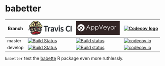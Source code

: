 # babetter

Branch|[![Travis CI logo](pics/TravisCI.png)](https://travis-ci.org)|[![AppVeyor logo](pics/AppVeyor.png)](https://www.appveyor.com)|[![Codecov logo](pics/Codecov.png)](https://www.codecov.io)
---|---|---|---
master|[![Build Status](https://travis-ci.org/ropensci/babetter.svg?branch=master)](https://travis-ci.org/ropensci/babetter)|[![Build status](https://ci.appveyor.com/api/projects/status/wy43dnx199ir3n2h/branch/master?svg=true)](https://ci.appveyor.com/project/ropensci/babetter/branch/master)|[![codecov.io](https://codecov.io/github/ropensci/babetter/coverage.svg?branch=master)](https://codecov.io/github/ropensci/babetter/branch/master)
develop|[![Build Status](https://travis-ci.org/ropensci/babetter.svg?branch=develop)](https://travis-ci.org/ropensci/babetter)|[![Build status](https://ci.appveyor.com/api/projects/status/wy43dnx199ir3n2h/branch/develop?svg=true)](https://ci.appveyor.com/project/ropensci/babetter/branch/develop)|[![codecov.io](https://codecov.io/github/ropensci/babetter/coverage.svg?branch=develop)](https://codecov.io/github/ropensci/babetter/branch/develop)

`babetter` test the [babette](https://github.com/ropensci/babette) 
R package even more ruthlessly.


